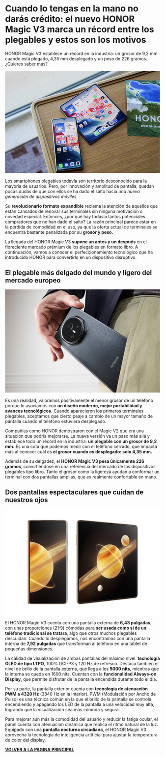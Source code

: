 # Cuando lo tengas en la mano no darás crédito: el nuevo HONOR Magic V3 marca un récord entre los plegables y estos son los motivos
HONOR Magic V3 establece un récord en la industria: un grosor de 9,2 mm cuando está plegado, 4,35 mm desplegado y un peso de 226 gramos. ¿Quieres saber más?

![Honor](assets/honor-magic.png)

Los smartphones plegables todavía son territorio desconocido para la mayoría de usuarios. Pero, por innovación y amplitud de pantalla, quedan pocas dudas de que con ellos se ha dado el salto hacia *una nueva generación de dispositivos móviles.*

Su **revolucionario formato expandible** reclama la atención de aquellos que están cansados de renovar sus terminales sin ninguna motivación o novedad especial. Entonces, ¿por qué hay todavía tantos potenciales compradores que no han dado el salto? La razón principal parece estar en la pérdida de comodidad en el uso, ya que la oferta actual de terminales se encuentra bastante penalizada por su **grosor y peso.**

La llegada del HONOR Magic V3 **supone un antes y un después** en el floreciente mercado prémium de los plegables en formato libro. A continuación,  vamos a conocer el perfeccionamiento tecnológico que ha introducido HONOR para convertirlo en un dispositivo disruptivo.

## **El plegable más delgado del mundo y ligero del mercado europeo**

![Honor2](assets/honor-magic2.jpeg)

Es una realidad, valoramos positivamente el menor grosor de un teléfono porque lo asociamos con **un diseño moderno, mejor portabilidad y avances tecnológicos.** Cuando aparecieron los primeros terminales plegables, aceptamos que cierto peaje a cambio de un mayor tamaño de pantalla cuando el teléfono estuviera desplegado.

Compañías como HONOR demostraron con el Magic V2 que era una situación que podría mejorarse. La nueva versión va un paso más allá y establece todo un récord en la industria: **un plegable con un grosor de 9,2 mm.** Es una cota que podemos medir con el teléfono cerrado, que impacta más al conocer cuál es **el grosor cuando es desplegado: solo 4,35 mm.**

Además de su delgadez, el **HONOR Magic V3 pesa únicamente 226 gramos**, convirtiéndose en una referencia del mercado de los dispositivos plegables tipo libro. Tanto el grosor como la ligereza ayudan a conformar un terminal con dos pantallas amplias, que es realmente confortable en mano.

## **Dos pantallas espectaculares que cuidan de nuestros ojos**

![Honor3](assets/honor-magic3.jpeg)

El HONOR Magic V3 cuenta con una pantalla externa de **6,43 pulgadas**, con unas proporciones (21:9) cómodas para **ser usada como si de un teléfono tradicional se tratara**, algo que otros muchos plegables descuidan. Cuando lo desplegamos, nos encontramos con una pantalla interna de **7,92 pulgadas** que transforman al teléfono en una tablet de pequeñas dimensiones.

La calidad de visualización de ambas pantallas del máximo nivel: **tecnología OLED de tipo LTPO**, 100% DCI-P3 y 120 Hz de refresco. Destaca también el nivel de brillo de la pantalla externa, que llega a los **5000 nits**, mientras que la interna se queda en 1600 nits. Cuentan con la **funcionalidad Always-on Display**, que permite disfrutar de la pantalla encendida durante todo el día.

Por su parte, la pantalla exterior cuenta con **tecnología de atenuación PWM a 4320 Hz** (3840 Hz en la interior). PWM (Modulación por Ancho de Pulso) es una técnica común en la que el brillo de la pantalla se controla encendiendo y apagando los LED de la pantalla a una velocidad muy alta, logrando que la visualización sea más cómoda y segura.

Para mejorar aún más la comodidad del usuario y reducir la fatiga ocular, el panel cuenta con atenuación dinámica que replica el ritmo natural de la luz. Equipado con una **pantalla nocturna circadiana**, el HONOR Magic V3 aprovecha la tecnología de inteligencia artificial para ajustar la temperatura de color del display.

[**VOLVER A LA PAGINA PRINCIPAL**](README.md)
